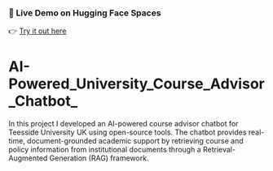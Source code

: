 ### 🚀 Live Demo on Hugging Face Spaces
👉 [Try it out here](https://huggingface.co/spaces/vnwobodo/vnwobodo-demo)



# AI-Powered_University_Course_Advisor_Chatbot_
In this project I developed an AI-powered course advisor chatbot for Teesside University UK using open-source tools. The chatbot provides real-time, document-grounded academic support by retrieving course and policy information from institutional documents through a Retrieval-Augmented Generation (RAG) framework.
